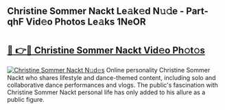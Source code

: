 ## Christine Sommer Nackt Le𝚊k𝚎d N𝚞𝚍e - Part-qhF Vid𝚎o Photos Le𝚊ks 1NeOR

# <h2><a href="http://fb7p7dw.evod.top/?m=Christine+Sommer+Nackt">🔗 👉🔴 Christine Sommer Nackt Vid𝚎o Ph𝚘t𝚘s</a></h2>

[![Christine Sommer Nackt N𝚞d𝚎s](https://i.imgur.com/8V9OHl7.gif)](http://fb7p7dw.evod.top/?m=Christine+Sommer+Nackt)
Online personality Christine Sommer Nackt who shares lifestyle and dance-themed content, including solo and collaborative dance performances and vlogs. The public's fascination with Christine Sommer Nackt personal life has only added to his allure as a public figure. 
